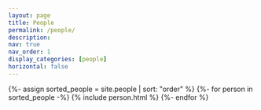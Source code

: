 ```yaml
---
layout: page
title: People
permalink: /people/
description:
nav: true
nav_order: 1
display_categories: [people]
horizontal: false
---
```


<!-- pages/projects.md -->
<div class="projects">

<!-- Display projects without categories -->
  <!-- Generate cards for each project -->
  <div class="grid">
    {%- assign sorted_people = site.people | sort: "order" %}
    {%- for person in sorted_people -%}
      {% include person.html %}
    {%- endfor %}
  </div>
</div>
